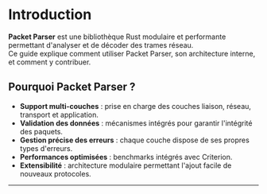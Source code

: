 # Introduction

**Packet Parser** est une bibliothèque Rust modulaire et performante permettant d'analyser et de décoder des trames réseau.  
Ce guide explique comment utiliser Packet Parser, son architecture interne, et comment y contribuer.

## Pourquoi Packet Parser ?

- **Support multi-couches** : prise en charge des couches liaison, réseau, transport et application.
- **Validation des données** : mécanismes intégrés pour garantir l'intégrité des paquets.
- **Gestion précise des erreurs** : chaque couche dispose de ses propres types d'erreurs.
- **Performances optimisées** : benchmarks intégrés avec Criterion.
- **Extensibilité** : architecture modulaire permettant l'ajout facile de nouveaux protocoles.

---
